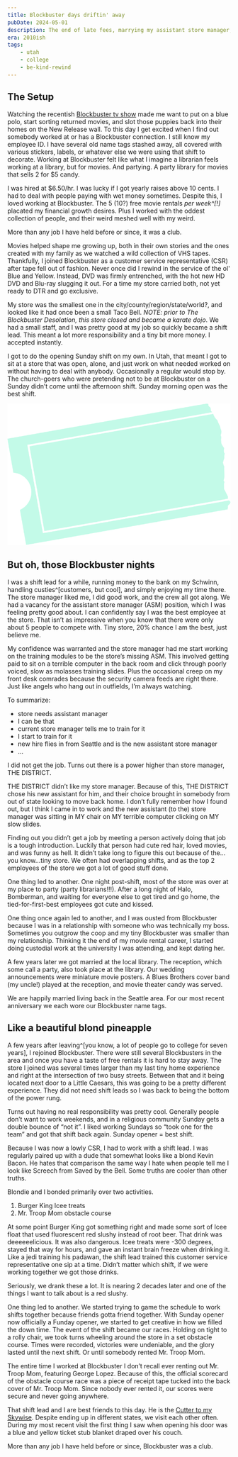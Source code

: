 ```yaml
---
title: Blockbuster days driftin' away
pubDate: 2024-05-01
description: The end of late fees, marrying my assistant store manager, and BFF-ing my shift lead
era: 2010ish
tags:
    - utah
    - college
    - be-kind-rewind
---
```


## The Setup

Watching the recentish [Blockbuster tv show](https://en.wikipedia.org/wiki/Blockbuster_(TV_series)) made me want to put on a blue polo, start sorting returned movies, and slot those puppies back into their homes on the New Release wall. To this day I get excited when I find out somebody worked at or has a Blockbuster connection. I still know my employee ID. I have several old name tags stashed away, all covered with various stickers, labels, or whatever else we were using that shift to decorate. Working at Blockbuster felt like what I imagine a librarian feels working at a library, but for movies. And partying. A party library for movies that sells 2 for $5 candy.

I was hired at $6.50/hr. I was lucky if I got yearly raises above 10 cents. I had to deal with people paying with wet money sometimes. Despite this, I loved working at Blockbuster. The 5 (10?) free movie rentals *per week^[!]* placated my financial growth desires. Plus I worked with the oddest collection of people, and their weird meshed well with my weird. 

More than any job I have held before or since, it was a club. 

Movies helped shape me growing up, both in their own stories and the ones created with my family as we watched a wild collection of VHS tapes. Thankfully, I joined Blockbuster as a customer service representative (CSR) after tape fell out of fashion. Never once did I rewind in the service of the ol' Blue and Yellow. Instead, DVD was firmly entrenched, with the hot new HD DVD and Blu-ray slugging it out. For a time my store carried both, not yet ready to DTR and go exclusive.

My store was the smallest one in the city/county/region/state/world?, and looked like it had once been a small Taco Bell. *NOTE: prior to The Blockbuster Desolation, this store closed and became a karate dojo*. We had a small staff, and I was pretty good at my job so quickly became a shift lead. This meant a lot more responsibility and a tiny bit more money. I accepted instantly. 

I got to do the opening Sunday shift on my own. In Utah, that meant I got to sit at a store that was open, alone, and just work on what needed worked on without having to deal with anybody. Occasionally a regular would stop by. The church-goers who were pretending not to be at Blockbuster on a Sunday didn’t come until the afternoon shift. Sunday morning open was the best shift.

![ticket stub](../../assets/ticket.svg)

## But oh, those Blockbuster nights

I was a shift lead for a while, running money to the bank on my Schwinn, handling custies^[customers, but cool], and simply enjoying my time there. The store manager liked me, I did good work, and the crew all got along. We had a vacancy for the assistant store manager (ASM) position, which I was feeling pretty good about. I can confidently say I was the best employee at the store. That isn’t as impressive when you know that there were only about 5 people to compete with. Tiny store, 20% chance I am the best, just believe me.

My confidence was warranted and the store manager had me start working on the training modules to be the store’s missing ASM. This involved getting paid to sit on a terrible computer in the back room and click through poorly voiced, slow as molasses training slides. Plus the occasional creep on my front desk comrades because the security camera feeds are right there. Just like angels who hang out in outfields, I’m always watching.

To summarize: 

- store needs assistant manager
- I can be that
- current store manager tells me to train for it
- I start to train for it
- new hire flies in from Seattle and is the new assistant store manager
- …

I did not get the job. Turns out there is a power higher than store manager, THE DISTRICT.

THE DISTRICT didn’t like my store manager. Because of this, THE DISTRICT chose his new assistant for him, and their choice brought in somebody from out of state looking to move back home. I don’t fully remember how I found out, but I think I came in to work and the new assistant (to the) store manager was sitting in MY chair on MY terrible computer clicking on MY slow slides.

Finding out you didn’t get a job by meeting a person actively doing that job is a tough introduction. Luckily that person had cute red hair, loved movies, and was funny as hell. It didn’t take long to figure this out because of the…you know…tiny store. We often had overlapping shifts, and as the top 2 employees of the store we got a lot of good stuff done.

One thing led to another. One night post-shift, most of the store was over at my place to party (party librarians!!!). After a long night of Halo, Bomberman, and waiting for everyone else to get tired and go home, the tied-for-first-best employees got cute and kissed. 

One thing once again led to another, and I was ousted from Blockbuster because I was in a relationship with someone who was technically my boss. Sometimes you outgrow the coop and my tiny Blockbuster was smaller than my relationship. Thinking it the end of my movie rental career, I started doing custodial work at the university I was attending, and kept dating her.

A few years later we got married at the local library. The reception, which some call a party, also took place at the library. Our wedding announcements were miniature movie posters. A Blues Brothers cover band (my uncle!) played at the reception, and movie theater candy was served.

We are happily married living back in the Seattle area. For our most recent anniversary we each wore our Blockbuster name tags.

## Like a beautiful blond pineapple

A few years after leaving^[you know, a lot of people go to college for seven years], I rejoined Blockbuster. There were still several Blockbusters in the area and once you have a taste of free rentals it is hard to stay away.  The store I joined was several times larger than my last tiny home experience and right at the intersection of two busy streets. Between that and it being located next door to a Little Caesars, this was going to be a pretty different experience. They did not need shift leads so I was back to being the bottom of the power rung. 

Turns out having no real responsibility was pretty cool. Generally people don’t want to work weekends, and in a religious community Sunday gets a double bounce of “not it”. I liked working Sundays so “took one for the team” and got that shift back again. Sunday opener = best shift.

Because I was now a lowly CSR, I had to work with a shift lead. I was regularly paired up with a dude that somewhat looks like a blond Kevin Bacon. He hates that comparison the same way I hate when people tell me I look like Screech from Saved by the Bell. Some truths are cooler than other truths. 

Blondie and I bonded primarily over two activities.

1. Burger King Icee treats
2. Mr. Troop Mom obstacle course

At some point Burger King got something right and made some sort of Icee float that used fluorescent red slushy instead of root beer. That drink was deeeeeelicious. It was also dangerous. Icee treats were -300 degrees, stayed that way for hours, and gave an instant brain freeze when drinking it. Like a jedi training his padawan, the shift lead trained this customer service representative one sip at a time. Didn’t matter which shift, if we were working together we got those drinks. 

Seriously, we drank these a lot. It is nearing 2 decades later and one of the things I want to talk about is a red slushy.

One thing led to another. We started trying to game the schedule to work shifts together because friends gotta friend together. With Sunday opener now officially a Funday opener, we started to get creative in how we filled the down time. The event of the shift became our races. Holding on tight to a rolly chair, we took turns wheeling around the store in a set obstacle course. Times were recorded, victories were undeniable, and the glory lasted until the next shift. Or until somebody rented Mr. Troop Mom. 

The entire time I worked at Blockbuster I don’t recall ever renting out Mr. Troop Mom, featuring George Lopez. Because of this, the official scorecard of the obstacle course race was a piece of receipt tape tucked into the back cover of Mr. Troop Mom. Since nobody ever rented it, our scores were secure and never going anywhere. 

That shift lead and I are best friends to this day. He is the [Cutter to my Skywise](https://elfquest.com/). Despite ending up in different states, we visit each other often. During my most recent visit the first thing I saw when opening his door was a blue and yellow ticket stub blanket draped over his couch.

More than any job I have held before or since, Blockbuster was a club.
